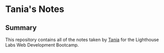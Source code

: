 # Tania's Notes 

## Summary 

This repository contains all of the notes taken by [Tania](https://github.com/rtnrtn) for the Lighthouse Labs Web Development Bootcamp.